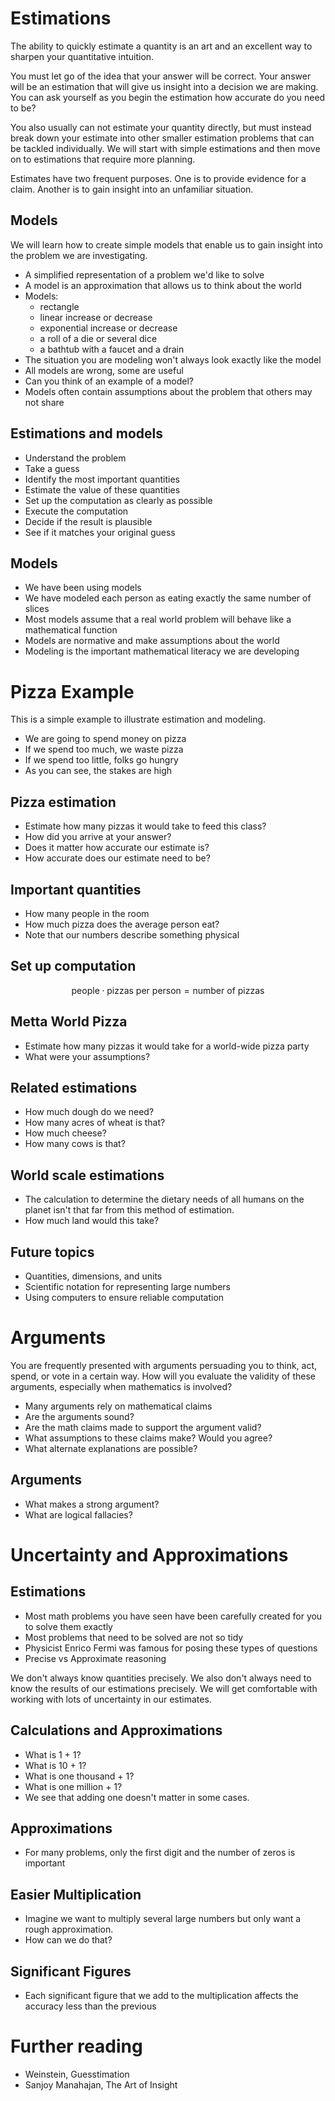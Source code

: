 # Estimations

The ability to quickly estimate a quantity is an art and an excellent
way to sharpen your quantitative intuition.

You must let go of the idea that your answer will be correct.  Your
answer will be an estimation that will give us insight into a decision
we are making.  You can ask yourself as you begin the estimation how
accurate do you need to be?

You also usually can not estimate your quantity directly, but must
instead break down your estimate into other smaller estimation problems
that can be tackled individually.  We will start with simple estimations
and then move on to estimations that require more planning.

Estimates have two frequent purposes.  One is to provide evidence for a
claim.  Another is to gain insight into an unfamiliar situation.


## Models

We will learn how to create simple models that enable us to gain insight
into the problem we are investigating.

- A simplified representation of a problem we'd like to solve
- A model is an approximation that allows us to think about the world
- Models:
    - rectangle
    - linear increase or decrease
    - exponential increase or decrease
    - a roll of a die or several dice
    - a bathtub with a faucet and a drain
- The situation you are modeling won't always look exactly like the
    model
- All models are wrong, some are useful
- Can you think of an example of a model?
- Models often contain assumptions about the problem that others may not
    share

## Estimations and models
- Understand the problem
- Take a guess
- Identify the most important quantities
- Estimate the value of these quantities
- Set up the computation as clearly as possible
- Execute the computation
- Decide if the result is plausible
- See if it matches your original guess


## Models
- We have been using models
- We have modeled each person as eating exactly the same number of
slices
- Most models assume that a real world problem will behave like a
mathematical function
- Models are normative and make assumptions about the world
- Modeling is the important mathematical literacy we are developing

# Pizza Example

This is a simple example to illustrate estimation and modeling.

- We are going to spend money on pizza
- If we spend too much, we waste pizza
- If we spend too little, folks go hungry
- As you can see, the stakes are high

## Pizza estimation
- Estimate how many pizzas it would take to feed this class?
- How did you arrive at your answer?
- Does it matter how accurate our estimate is?
- How accurate does our estimate need to be?

## Important quantities
- How many people in the room
- How much pizza does the average person eat?
- Note that our numbers describe something physical

## Set up computation
$$ \textrm{people} \cdot
   \textrm{pizzas per person} =
   \textrm{number of pizzas} $$
<!-- make a few comments about units -->
<!-- these numbers represent quantities -->


## Metta World Pizza
- Estimate how many pizzas it would take for a world-wide pizza party
- What were your assumptions?

## Related estimations
- How much dough do we need?
- How many acres of wheat is that?
- How much cheese?
- How many cows is that?

## World scale estimations
- The calculation to determine the dietary needs of all humans on the
  planet isn't that far from this method of estimation.
- How much land would this take?

## Future topics

- Quantities, dimensions, and units
- Scientific notation for representing large numbers
- Using computers to ensure reliable computation

# Arguments

You are frequently presented with arguments persuading you to think,
act, spend, or vote in a certain way.  How will you evaluate the
validity of these arguments, especially when mathematics is involved?

- Many arguments rely on mathematical claims
- Are the arguments sound?
- Are the math claims made to support the argument valid?
- What assumptions to these claims make?  Would you agree?
- What alternate explanations are possible?

## Arguments

- What makes a strong argument?
- What are logical fallacies?




# Uncertainty and Approximations

## Estimations
- Most math problems you have seen have been carefully created for you
  to solve them exactly
- Most problems that need to be solved are not so tidy
- Physicist Enrico Fermi was famous for posing these types of questions
- Precise vs Approximate reasoning

We don't always know quantities precisely.  We also don't always need to
know the results of our estimations precisely.  We will get comfortable
with working with lots of uncertainty in our estimates.

## Calculations and Approximations
- What is 1 + 1?
- What is 10 + 1?
- What is one thousand + 1?
- What is one million + 1?
- We see that adding one doesn't matter in some cases.

## Approximations
- For many problems, only the first digit and the number of zeros is
important

## Easier Multiplication
- Imagine we want to multiply several large numbers but only want a
rough approximation.
- How can we do that?

## Significant Figures
- Each significant figure that we add to the multiplication affects the
    accuracy less than the previous





# Further reading

- Weinstein, Guesstimation
- Sanjoy Manahajan, The Art of Insight
